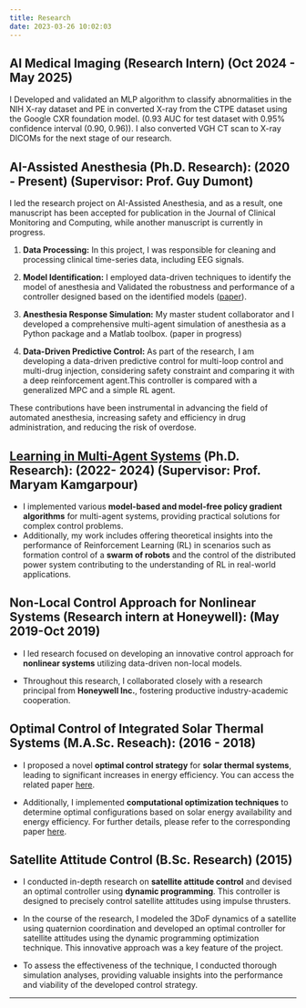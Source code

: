 ```yaml
---
title: Research
date: 2023-03-26 10:02:03
---
```


## AI Medical Imaging (Research Intern) (Oct 2024 - May 2025)

I Developed and validated an MLP algorithm to classify abnormalities in the NIH X-ray dataset and PE in converted X-ray from the CTPE dataset
using the Google CXR foundation model. (0.93 AUC for test dataset with 0.95% confidence interval (0.90, 0.96)). 
I also converted VGH CT scan to X-ray DICOMs for the next stage of our research.

## AI-Assisted Anesthesia (Ph.D. Research): (2020 - Present) (Supervisor: Prof. Guy Dumont)

I led the research project on AI-Assisted Anesthesia, and as a result, one manuscript has been accepted for publication in the Journal of Clinical Monitoring and Computing, while another manuscript is currently in progress. 
<!-- You can find the accepted manuscript [here](https://www.dropbox.com/scl/fi/i55y1bcum5c1ufwjriyow/Paper.pdf?rlkey=laozg4bdug1iw3it1yk9lhcuc&dl=0). -->

1. **Data Processing:** In this project, I was responsible for cleaning and processing clinical time-series data, including EEG signals.

2. **Model Identification:** I employed data-driven techniques to identify the model of anesthesia and Validated the robustness and performance of a controller designed based on the identified models ([paper](https://link.springer.com/article/10.1007/s10877-023-01083-5)).

3. **Anesthesia Response Simulation:** My master student collaborator and I developed a comprehensive multi-agent simulation of anesthesia as a Python package and a Matlab toolbox. (paper in progress)

4. **Data-Driven Predictive Control:** As part of the research, I am developing a data-driven predictive control for multi-loop control and multi-drug injection, considering safety constraint and comparing it with a deep reinforcement agent.This controller is compared with a generalized MPC and a simple RL agent.

These contributions have been instrumental in advancing the field of automated anesthesia, increasing safety and efficiency in drug administration, and reducing the risk of overdose.

## [Learning in Multi-Agent Systems](https://arxiv.org/abs/2305.13476) (Ph.D. Research): (2022- 2024) (Supervisor: Prof. Maryam Kamgarpour)

- I implemented various **model-based and model-free policy gradient algorithms** for multi-agent systems, providing practical solutions for complex control problems.
- Additionally, my work includes offering theoretical insights into the performance of Reinforcement Learning (RL) in scenarios such as formation control of a **swarm of robots** and the control of the distributed power system contributing to the understanding of RL in real-world applications.

## Non-Local Control Approach for Nonlinear Systems (Research intern at Honeywell): (May 2019-Oct 2019)

- I led research focused on developing an innovative control approach for **nonlinear systems** utilizing data-driven non-local models.

- Throughout this research, I collaborated closely with a research principal from **Honeywell Inc.**, fostering productive industry-academic cooperation.

## Optimal Control of Integrated Solar Thermal Systems (M.A.Sc. Reseach): (2016 - 2018)

- I proposed a novel **optimal control strategy** for **solar thermal systems**, leading to significant increases in energy efficiency. You can access the related paper [here](https://doi.org/10.1016/j.jprocont.2019.09.008).

- Additionally, I implemented **computational optimization techniques** to determine optimal configurations based on solar energy availability and energy efficiency. For further details, please refer to the corresponding paper [here](https://doi.org/10.23919/ACC.2017.7963396).

## Satellite Attitude Control (B.Sc. Research) (2015)

- I conducted in-depth research on **satellite attitude control** and devised an optimal controller using **dynamic programming**. This controller is designed to precisely control satellite attitudes using impulse thrusters.

- In the course of the research, I modeled the 3DoF dynamics of a satellite using quaternion coordination and developed an optimal controller for satellite attitudes using the dynamic programming optimization technique. This innovative approach was a key feature of the project.

- To assess the effectiveness of the technique, I conducted thorough simulation analyses, providing valuable insights into the performance and viability of the developed control strategy.
---
<!-- # Other Projects:

**[Lane Detection For Autonomous Driving](https://github.com/sara-hrad/Lane-detection-rad)**:
- Implemented image segmentation approach, UNET on a Kaggle dataset, for detecting lane (code).
- Achieved 99.65 accuracy and 0.88 dice score.

**[AI PROTOTYPE](https://github.com/sara-hrad/MRNet-app) OF SPINSIGHT MRI (TECH-E Course Project)**:
- As a team, we created a **dashboard** using Streamlit to showcase the performance of an ACL classifier, [MRNet](https://stanfordmlgroup.github.io/competitions/mrnet/) on a MRI dataset.

- Furthermore, we conducted comprehensive **business model analyses** to validate the feasibility and viability of the **Spinsight MRI** project.

**Undergraduate Coanda VTOL Project:**

As an undergraduate student, I was part of a dedicated team that successfully designed and built a prototype of a Coanda Vertical Take-off and Landing (VTOL). This project allowed me to gain hands-on experience in aircraft design and engineering, as well as the principles of aerodynamics. Our team's achievement in creating a functional UAV prototype demonstrated our ability to collaborate effectively and apply theoretical knowledge to real-world engineering challenges. -->

<!-- * Python Programming ([McMaster Manufacturing Research Institute](https://www.eng.mcmaster.ca/mcmaster-manufacturing-research-institute-mmri/)):
    * Taught introductory and advanced Python programming concepts to students.
    * Developed course material, including lectures, exercises, and projects.
    * Assessed student progress through assignments and exams.
* MATLAB Programming ([McMaster Manufacturing Research Institute](https://www.eng.mcmaster.ca/mcmaster-manufacturing-research-institute-mmri/)):
    * Instructed students in MATLAB programming concepts, including arrays, loops, and functions.
    * Designed and delivered course content, such as lectures, labs, and quizzes.
    * Evaluated student performance through homework assignments and assessments.
* MATLAB & Simulink for Engineers (Sharif University of Technology):
    * Taught MATLAB and Simulink to undergraduate engineering students.
    * Developed and delivered lectures and hands-on exercises to reinforce key concepts.
    * Facilitated group discussions and provided individual support to help students master the software tools.
    * Assessed student progress through individual and group projects, as well as exams.

# Teaching Assistant:

As a teaching assistant and lecturer, I have been involved in teaching various undergraduate and graduate courses at UBC. These include:

* Electrical Circuits (UBC MECH 221)
* Instrumentation (UBC MECH 220)
* Modeling of Mechatronic Systems (UBC MECH 366)
* Mechatronics System Instrumentation (UBC MECH 421)
* Mechanical Vibration (UBC MECH 463)
* Automatic Control (UBC MECH 466)
* Modelling of Dynamic Systems (UBC MECH 529)
* Modern Control Engineering (UBC MECH 550)
* Foundations in Control Engineering (UBC MECH 522) -->
